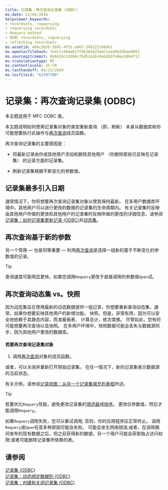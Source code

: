 ```yaml
---
title: 记录集：再次查询记录集 (ODBC)
ms.date: 11/04/2016
helpviewer_keywords:
- recordsets, requerying
- requerying recordsets
- Requery method
- ODBC recordsets, requerying
- refreshing recordsets
ms.assetid: 4ebc3b5b-5b91-4f51-a967-245223c6b8e1
ms.openlocfilehash: 7edc1c04da617f96165b25a47ce169b266ae0003
ms.sourcegitcommit: 0ab61bc3d2b6cfbd52a16c6ab2b97a8ea1864f12
ms.translationtype: MT
ms.contentlocale: zh-CN
ms.lasthandoff: 04/23/2019
ms.locfileid: "62397700"
---
```

# <a name="recordset-requerying-a-recordset-odbc"></a>记录集：再次查询记录集 (ODBC)

本主题适用于 MFC ODBC 类。

本主题说明如何使用记录集对象的类型重新查询 （即，刷新） 本身从数据库和你可能想要执行此操作与[再次查询](../../mfc/reference/crecordset-class.md#requery)成员函数。

再次查询记录集的主要原因是：

- 将最新记录由你或其他用户添加和删除其他用户 （你删除那些已反映在记录集） 的记录方面的记录集。

- 刷新记录集根据不断变化的参数值。

##  <a name="_core_bringing_the_recordset_up_to_date"></a> 记录集最多引入日期

通常情况下，你将想要再次查询记录集对象以使其保持最新。 在多用户数据库环境中，其他用户可以进行更改的数据的记录集的生命周期内。 有关记录集时反映由其他用户所做的更改和其他用户的记录集时反映所做的更改的详细信息，请参阅[记录集：如何记录集更新记录 (ODBC)](../../data/odbc/recordset-how-recordsets-update-records-odbc.md)并[动态集](../../data/odbc/dynaset.md)。

##  <a name="_core_requerying_based_on_new_parameters"></a> 再次查询基于新的参数

另一个常用 — 也是同等重要 — 利用[再次查询](../../mfc/reference/crecordset-class.md#requery)是选择一组新的基于不断变化的参数值的记录。

> [!TIP]
>  查询速度可能明显更快，如果您调用`Requery`更改于直接调用的参数值`Open`试。

##  <a name="_core_requerying_dynasets_vs.._snapshots"></a> 再次查询动态集 vs。快照

因为动态集旨在使用最新的动态数据提供一组记录，你想要重新查询动态集，通常，如果你想要反映其他用户的新增功能。 快照，但是，非常有用，因为可以安全地依赖于其静态内容，而准备报表、 计算总计，依次类推。 尽管如此，您有时可能想要再次查询以及快照。 在多用户环境中，快照数据可能会丢失与数据源同步，因为其他用户更改的数据库。

#### <a name="to-requery-a-recordset-object"></a>若要再次查询记录集对象

1. 调用[再次查询](../../mfc/reference/crecordset-class.md#requery)对象的成员函数。

或者，可以关闭并重新打开原始记录集。 在任一情况下，新的记录集表示数据源的当前状态。

有关示例，请参阅[记录视图：从另一个记录集填充列表框](../../data/filling-a-list-box-from-a-second-recordset-mfc-data-access.md)所述。

> [!TIP]
>  若要优化`Requery`性能，避免更改记录集的[筛选器](../../data/odbc/recordset-filtering-records-odbc.md)或[排序](../../data/odbc/recordset-sorting-records-odbc.md)。 更改仅参数值，然后才能调用`Requery`。

如果`Requery`调用失败，您可以重试调用; 否则，你的应用程序应正常终止。 调用`Requery`或`Open`任意多种原因可能会失败。 可能会发生网络错误;或者，在调用期间发布的现有数据之后，但之前获得新的数据，另一个用户可能会获取独占访问权限;或者可能删除记录集所依赖的表。

## <a name="see-also"></a>请参阅

[记录集 (ODBC)](../../data/odbc/recordset-odbc.md)<br/>
[记录集：动态绑定数据列 (ODBC)](../../data/odbc/recordset-dynamically-binding-data-columns-odbc.md)<br/>
[记录集：创建和关闭记录集 (ODBC)](../../data/odbc/recordset-creating-and-closing-recordsets-odbc.md)